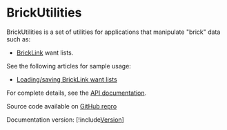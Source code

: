 
# BrickUtilities

BrickUtilities is a set of utilities for applications that manipulate "brick" data such as:
* [BrickLink](http://bricklink.com) want lists.

See the following articles for sample usage:
* [Loading/saving BrickLink want lists](articles/bricklinksamples.md)

For complete details, see the [API documentation](api/index.md).

Source code available on [GitHub repro](https://github.com/GaldenStudios/BrickUtilities)

Documentation version: [!include[Version](../../gitinfo.txt)]

